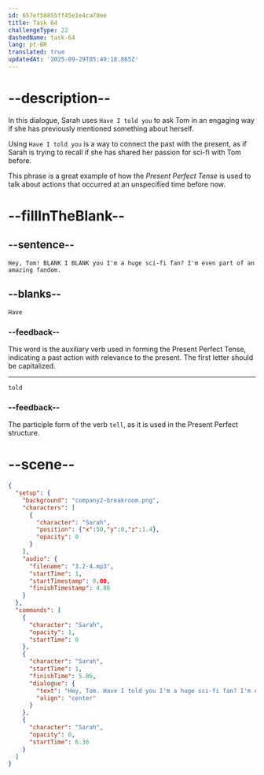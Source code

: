 ```yaml
---
id: 657ef58855ff45e1e4ca70ee
title: Task 64
challengeType: 22
dashedName: task-64
lang: pt-BR
translated: true
updatedAt: '2025-09-29T05:49:18.865Z'
---
```


<!-- (Audio) Sarah: Hey, Tom! Have I told you I'm a huge sci-fi fan? I'm even part of an amazing fandom. -->

# --description--

In this dialogue, Sarah uses `Have I told you` to ask Tom in an engaging way if she has previously mentioned something about herself. 

Using `Have I told you` is a way to connect the past with the present, as if Sarah is trying to recall if she has shared her passion for sci-fi with Tom before. 

This phrase is a great example of how the *Present Perfect Tense* is used to talk about actions that occurred at an unspecified time before now.


# --fillInTheBlank--

## --sentence--

`Hey, Tom! BLANK I BLANK you I'm a huge sci-fi fan? I'm even part of an amazing fandom.`

## --blanks--

`Have`

### --feedback--

This word is the auxiliary verb used in forming the Present Perfect Tense, indicating a past action with relevance to the present. The first letter should be capitalized.

---

`told`

### --feedback--

The participle form of the verb `tell`, as it is used in the Present Perfect structure.

# --scene--

```json
{
  "setup": {
    "background": "company2-breakroom.png",
    "characters": [
      {
        "character": "Sarah",
        "position": {"x":50,"y":0,"z":1.4},
        "opacity": 0
      }
    ],
    "audio": {
      "filename": "3.2-4.mp3",
      "startTime": 1,
      "startTimestamp": 0.00,
      "finishTimestamp": 4.86
    }
  },
  "commands": [
    {
      "character": "Sarah",
      "opacity": 1,
      "startTime": 0
    },
    {
      "character": "Sarah",
      "startTime": 1,
      "finishTime": 5.86,
      "dialogue": {
        "text": "Hey, Tom. Have I told you I'm a huge sci-fi fan? I'm even part of an amazing fandom.",
        "align": "center"
      }
    },
    {
      "character": "Sarah",
      "opacity": 0,
      "startTime": 6.36
    }
  ]
}
```
